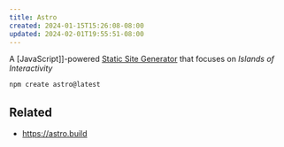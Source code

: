 ```yaml
---
title: Astro
created: 2024-01-15T15:26:08-08:00
updated: 2024-02-01T19:55:51-08:00
---
```


A \[JavaScript\]\]-powered [Static Site Generator](Static%20Site%20Generator.md) that focuses on *Islands of Interactivity*

````sh
npm create astro@latest
````

## Related

* https://astro.build
